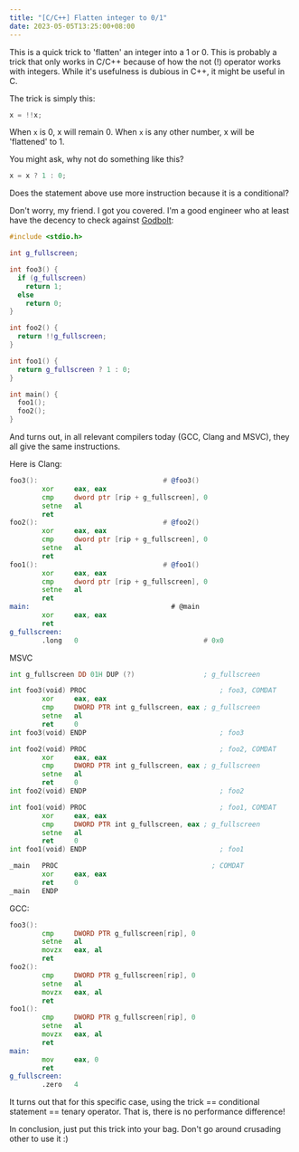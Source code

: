 ```yaml
---
title: "[C/C++] Flatten integer to 0/1"
date: 2023-05-05T13:25:00+08:00
---
```


This is a quick trick to 'flatten' an integer into a 1 or 0.
This is probably a trick that only works in C/C++ because of how the not (!) operator works with integers.
While it's usefulness is dubious in C++, it might be useful in C.

<!--more-->

The trick is simply this:

```cpp
x = !!x;
```

When `x` is 0, x will remain 0. 
When `x` is any other number, x will be 'flattened' to 1.

You might ask, why not do something like this?

```cpp
x = x ? 1 : 0;
```

Does the statement above use more instruction because it is a conditional?

Don't worry, my friend.
I got you covered.
I'm a good engineer who at least have the decency to check against [Godbolt]():

```cpp
#include <stdio.h>

int g_fullscreen;

int foo3() {
  if (g_fullscreen)
    return 1;
  else 
    return 0;
}

int foo2() {
  return !!g_fullscreen;
}

int foo1() {
  return g_fullscreen ? 1 : 0;
}

int main() {
  foo1();
  foo2();
}
```

And turns out, in all relevant compilers today (GCC, Clang and MSVC), they all give the same instructions.

Here is Clang:
```asm
foo3():                               # @foo3()
        xor     eax, eax
        cmp     dword ptr [rip + g_fullscreen], 0
        setne   al
        ret
foo2():                               # @foo2()
        xor     eax, eax
        cmp     dword ptr [rip + g_fullscreen], 0
        setne   al
        ret
foo1():                               # @foo1()
        xor     eax, eax
        cmp     dword ptr [rip + g_fullscreen], 0
        setne   al
        ret
main:                                   # @main
        xor     eax, eax
        ret
g_fullscreen:
        .long   0                               # 0x0

```

MSVC
```asm
int g_fullscreen DD 01H DUP (?)                 ; g_fullscreen

int foo3(void) PROC                                 ; foo3, COMDAT
        xor     eax, eax
        cmp     DWORD PTR int g_fullscreen, eax ; g_fullscreen
        setne   al
        ret     0
int foo3(void) ENDP                                 ; foo3

int foo2(void) PROC                                 ; foo2, COMDAT
        xor     eax, eax
        cmp     DWORD PTR int g_fullscreen, eax ; g_fullscreen
        setne   al
        ret     0
int foo2(void) ENDP                                 ; foo2

int foo1(void) PROC                                 ; foo1, COMDAT
        xor     eax, eax
        cmp     DWORD PTR int g_fullscreen, eax ; g_fullscreen
        setne   al
        ret     0
int foo1(void) ENDP                                 ; foo1

_main   PROC                                      ; COMDAT
        xor     eax, eax
        ret     0
_main   ENDP
```

GCC:
```asm
foo3():
        cmp     DWORD PTR g_fullscreen[rip], 0
        setne   al
        movzx   eax, al
        ret
foo2():
        cmp     DWORD PTR g_fullscreen[rip], 0
        setne   al
        movzx   eax, al
        ret
foo1():
        cmp     DWORD PTR g_fullscreen[rip], 0
        setne   al
        movzx   eax, al
        ret
main:
        mov     eax, 0
        ret
g_fullscreen:
        .zero   4
```

It turns out that for this specific case, using the trick == conditional statement == tenary operator. 
That is, there is no performance difference!

In conclusion, just put this trick into your bag. 
Don't go around crusading other to use it :) 

